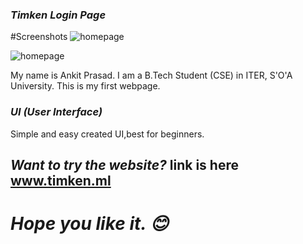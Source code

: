 ### *Timken Login Page*

#Screenshots
![homepage](https://github.com/Ankit289Prasad/Timken/blob/master/Screenshot.png)

![homepage](https://github.com/Ankit289Prasad/Timken/blob/master/Screenshot1.png)

My name is Ankit Prasad. I am a B.Tech Student (CSE) in ITER, S'O'A University. This is my first webpage.


### *UI (User Interface)*
Simple and easy created UI,best for beginners.

## *Want to try the website?* link is here www.timken.ml

# *Hope you like it. 😊*
